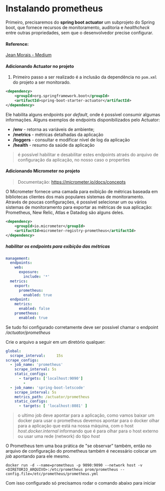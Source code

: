 # Instalando prometheus

Primeiro, precisaremos do __spring boot actuator__ um subprojeto do Spring boot, que fornece recursos de monitoramento, auditoria e _healthcheck_ entre outras propriedades, sem que o desenvolvedor precise configurar.

#### Reference:
[Jean Morais - Medium](https://medium.com/@jeanmorais/monitorando-aplica%C3%A7%C3%B5es-spring-boot-de-forma-escal%C3%A1vel-no-kubernetes-com-prometheus-operator-e-326f63bb5b00)

#### Adicionando Actuator no projeto

1. Primeiro passo a ser realizado é a inclusão da dependência no `pom.xml` do projeto a ser monitorado.

```xml
<dependency>
    <groupId>org.springframework.boot</groupId>
    <artifactId>spring-boot-starter-actuator</artifactId>
</dependency>
```

Ele habilita alguns endpoints por _default_, onde é possível consumir algumas informações. Alguns exemplos de endpoints disponibilizados pelo Actuator:
* __/env__ - retorna as variáveis de ambiente;
* __/metrics__ - métricas detalhadas da aplicação
* __/loggers__ - consultar e modificar nível de log da aplicação
* __/health__ - resumo da saúde da aplicação

> é possível habilitar e desabilitar estes endpoints atraés do arquivo de configuração da aplicação, no nosso caso o properties

#### Adicionando Micrometer no projeto
> Documentação: https://micrometer.io/docs/concepts

O Micrometer fornece uma camada para exibição de métricas baseada em bibliotecas clientes dos mais populares sistemas de monitoramento. Através de poucas configurações, é possível selecionar um ou vários sistemas de monitoramento para exportar as métricas de sua aplicação: Prometheus, New Relic, Atlas e Datadog são alguns deles.

```xml
<dependency>
    <groupId>io.micrometer</groupId>
    <artifactId>micrometer-registry-prometheus</artifactId>
</dependency>
```

##### habilitar os endpoints para exibição das métricas

```yml
management:
  endpoints:
    web:
      exposure:
        include: '*'
  metrics:
    export:
      prometheus:
        enabled: true
  endpoint:
    metrics:
      enabled: false
    prometheus:
      enabled: true
```

Se tudo foi configurado corretamente deve ser possível chamar o endpoint _/actuator/prometheus_

Crie o arquivo a seguir em um diretório qualquer:

```yml
global:
  scrape_interval:     15s
scrape_configs:
  - job_name: 'prometheus'
    scrape_interval: 5s
    static_configs:
      - targets: ['localhost:9090']
        - 
  - job_name: 'spring-boot-letscode'
    scrape_interval: 5s
    metrics_path: /actuator/prometheus
    static_configs:
      - targets: [ 'localhost:8081' ]
```
> o ultimo job deve apontar para a aplicação, como vamos baixar um docker para usar o prometheus devemos apontar para o docker olhar para a aplicação que está na nossa máquina, com o host _host.docker.internal_ informando que é para olhar para o host externo ou usar uma rede (network) do tipo _host_

O Prometheus tem uma boa prática de "se observar" também, então no arquivo de configuração do prometheus também é necessário colocar um _job_ apontando para ele mesmo.

    docker run -d --name=prometheus -p 9090:9090 --network host -v <DIRETORIO_ARQUIVO>:/etc/prometheus prom/prometheus --config.file=/etc/prometheus/prometheus.yml


Com isso configurado só precisamos rodar o comando abaixo para iniciar

